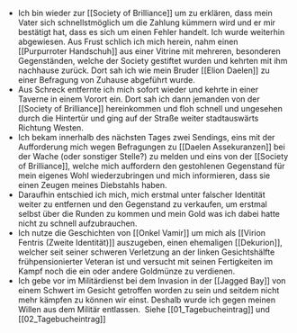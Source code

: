 - Ich bin wieder zur [[Society of Brilliance]] um zu erklären, dass mein Vater sich schnellstmöglich um die Zahlung kümmern wird und er mir bestätigt hat, dass es sich um einen Fehler handelt. Ich wurde weiterhin abgewiesen. Aus Frust schlich ich mich herein, nahm einen [[Purpurroter Handschuh]] aus einer Vitrine mit mehreren, besonderen Gegenständen, welche der Society gestiftet wurden und kehrten mit ihm nachhause zurück. Dort sah ich wie mein Bruder [[Elion Daelen]] zu einer Befragung von Zuhause abgeführt wurde. 
- Aus Schreck entfernte ich mich sofort wieder und kehrte in einer Taverne in einem Vorort ein. Dort sah ich dann jemanden von der [[Society of Brilliance]] hereinkommen und floh schnell und ungesehen durch die Hintertür und ging auf der Straße weiter stadtauswärts Richtung Westen. 
- Ich bekam innerhalb des nächsten Tages zwei Sendings, eins mit der Aufforderung mich wegen Befragungen zu [[Daelen Assekuranzen]] bei der Wache (oder sonstiger Stelle?) zu melden und eins von der [[Society of Brilliance]], welche mich auffordern den gestohlenen Gegenstand für mein eigenes Wohl wiederzubringen und mich informieren, dass sie einen Zeugen meines Diebstahls haben.  
- Daraufhin entschied ich mich, mich erstmal unter falscher Identität weiter zu entfernen und den Gegenstand zu verkaufen, um erstmal selbst über die Runden zu kommen und mein Gold was ich dabei hatte nicht zu schnell aufzubrauchen. 
- Ich nutze die Geschichten von [[Onkel Vamir]] um mich als [[Virion Fentris (Zweite Identität)]] auszugeben, einen ehemaligen [[Dekurion]], welcher seit seiner schweren Verletzung an der linken Gesichtshälfte frühpensionierter Veteran ist und versucht mit seinen Fertigkeiten im Kampf noch die ein oder andere Goldmünze zu verdienen. 
- Ich gebe vor im Militärdienst bei dem Invasion in der [[Jagged Bay]] von einem Schwert im Gesicht getroffen worden zu sein und seitdem nicht mehr kämpfen zu können wir einst. Deshalb wurde ich gegen meinen Willen aus dem Militär entlassen. 
Siehe [[01_Tagebucheintrag]] und [[02_Tagebucheintrag]]